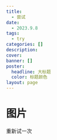 ```yaml
---
title:
  - 尝试
date:
  - 2023.9.8
tags:
  - try
categories: []
description: 
cover: 
banner: []
poster:
  headline: 大标题
  color: 标题颜色
layout: page
---
```



<!--more-->
# 图片
重新试一次


